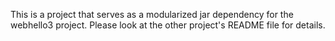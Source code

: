 This is a project that serves as a modularized jar dependency for the webhello3 project. Please look at the other project's README file for details.
